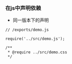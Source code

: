 ### 在js中声明依赖
* 同一版本下的声明

```
// /exports/demo.js

require('../src/demo.js');

/**
 * @require ../src/demo.css
 */
 ```
